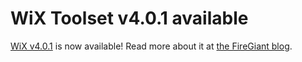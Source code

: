 # WiX Toolset v4.0.1 available

[WiX v4.0.1][rel] is now available! Read more about it at [the FireGiant blog][fg].

[rel]: /docs/releasenotes#v4
[fg]: https://www.firegiant.com/blog/2023/6/5/wix-v4.0.1-released/

